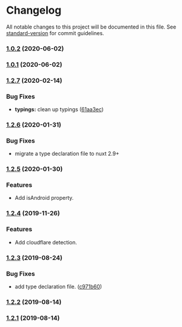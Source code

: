# Changelog

All notable changes to this project will be documented in this file. See [standard-version](https://github.com/conventional-changelog/standard-version) for commit guidelines.

### [1.0.2](https://github.com/thomas4Bitcraft/device-module/compare/v1.0.1...v1.0.2) (2020-06-02)

### [1.0.1](https://github.com/thomas4Bitcraft/device-module/compare/v1.2.7...v1.0.1) (2020-06-02)

### [1.2.7](https://github.com/nuxt-community/device-module/compare/v1.2.6...v1.2.7) (2020-02-14)


### Bug Fixes

* **typings:** clean up typings ([61aa3ec](https://github.com/nuxt-community/device-module/commit/61aa3ec030a3bfcc061b81dbd393d2c59a5a7558))

### [1.2.6](https://github.com/nuxt-community/device-module/compare/v1.2.5...v1.2.6) (2020-01-31)

### Bug Fixes

 * migrate a type declaration file to nuxt 2.9+

### [1.2.5](https://github.com/nuxt-community/device-module/compare/v1.2.4...v1.2.5) (2020-01-30)

### Features

 * Add isAndroid property.

### [1.2.4](https://github.com/nuxt-community/device-module/compare/v1.2.3...v1.2.4) (2019-11-26)

### Features

 * Add cloudflare detection.


### [1.2.3](https://github.com/nuxt-community/device-module/compare/v1.2.2...v1.2.3) (2019-08-24)

### Bug Fixes

* add type declaration file. ([c971b60](https://github.com/nuxt-community/device-module/commit/c971b60))

### [1.2.2](https://github.com/nuxt-community/device-module/compare/v1.2.1...v1.2.2) (2019-08-14)

### [1.2.1](https://github.com/nuxt-community/device-module/compare/v1.1.5...v1.2.1) (2019-08-14)
